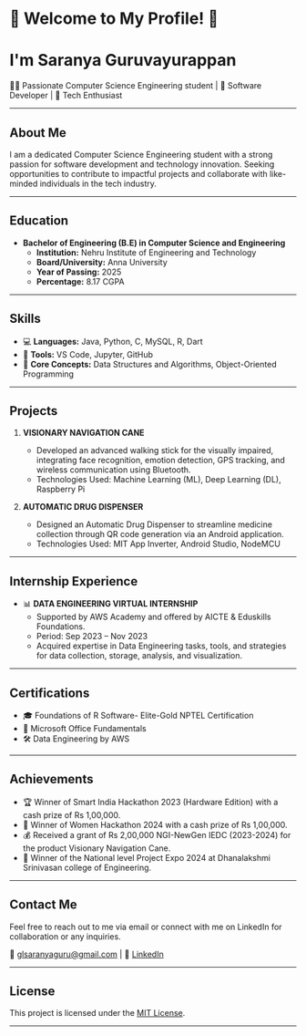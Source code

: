 # 🌟 Welcome to My Profile! 🌟
# I'm Saranya Guruvayurappan

👩‍💻 Passionate Computer Science Engineering student | 🚀 Software Developer | 🤖 Tech Enthusiast

---

## About Me

I am a dedicated Computer Science Engineering student with a strong passion for software development and technology innovation. Seeking opportunities to contribute to impactful projects and collaborate with like-minded individuals in the tech industry.

---

## Education

- **Bachelor of Engineering (B.E) in Computer Science and Engineering**
  - **Institution:** Nehru Institute of Engineering and Technology
  - **Board/University:** Anna University
  - **Year of Passing:** 2025
  - **Percentage:** 8.17 CGPA

---

## Skills

- 💻 **Languages:** Java, Python, C, MySQL, R, Dart
- 🔧 **Tools:** VS Code, Jupyter, GitHub
- 🧠 **Core Concepts:** Data Structures and Algorithms, Object-Oriented Programming

---

## Projects

1. **VISIONARY NAVIGATION CANE**
   - Developed an advanced walking stick for the visually impaired, integrating face recognition, emotion detection, GPS tracking, and wireless communication using Bluetooth.
   - Technologies Used: Machine Learning (ML), Deep Learning (DL), Raspberry Pi

2. **AUTOMATIC DRUG DISPENSER**
   - Designed an Automatic Drug Dispenser to streamline medicine collection through QR code generation via an Android application.
   - Technologies Used: MIT App Inverter, Android Studio, NodeMCU

---

## Internship Experience

- 📊 **DATA ENGINEERING VIRTUAL INTERNSHIP**
  - Supported by AWS Academy and offered by AICTE & Eduskills Foundations.
  - Period: Sep 2023 – Nov 2023
  - Acquired expertise in Data Engineering tasks, tools, and strategies for data collection, storage, analysis, and visualization.

---

## Certifications

- 🎓 Foundations of R Software- Elite-Gold NPTEL Certification
- 💼 Microsoft Office Fundamentals
- 🛠️ Data Engineering by AWS

---

## Achievements

- 🏆 Winner of Smart India Hackathon 2023 (Hardware Edition) with a cash prize of Rs 1,00,000.
- 🥇 Winner of Women Hackathon 2024 with a cash prize of Rs 1,00,000.
- 💰 Received a grant of Rs 2,00,000 NGI-NewGen IEDC (2023-2024) for the product Visionary Navigation Cane.
- 🏅 Winner of the National level Project Expo 2024 at Dhanalakshmi Srinivasan college of Engineering.

---

## Contact Me

Feel free to reach out to me via email or connect with me on LinkedIn for collaboration or any inquiries.

📧 glsaranyaguru@gmail.com | 💼 [LinkedIn](linkedin.com/in/saranya-g-950069243)

---

## License

This project is licensed under the [MIT License](link_to_license).

---

